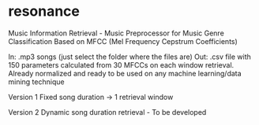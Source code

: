 # resonance
Music Information Retrieval - Music Preprocessor for Music Genre Classification
Based on MFCC (Mel Frequency Cepstrum Coefficients)

In: .mp3 songs (just select the folder where the files are)
Out: .csv file with 150 parameters calculated from 30 MFCCs on each window retrieval. Already normalized and ready to be used on any machine learning/data mining technique

Version 1 
Fixed song duration -> 1 retrieval window 

Version 2
Dynamic song duration retrieval - To be developed

